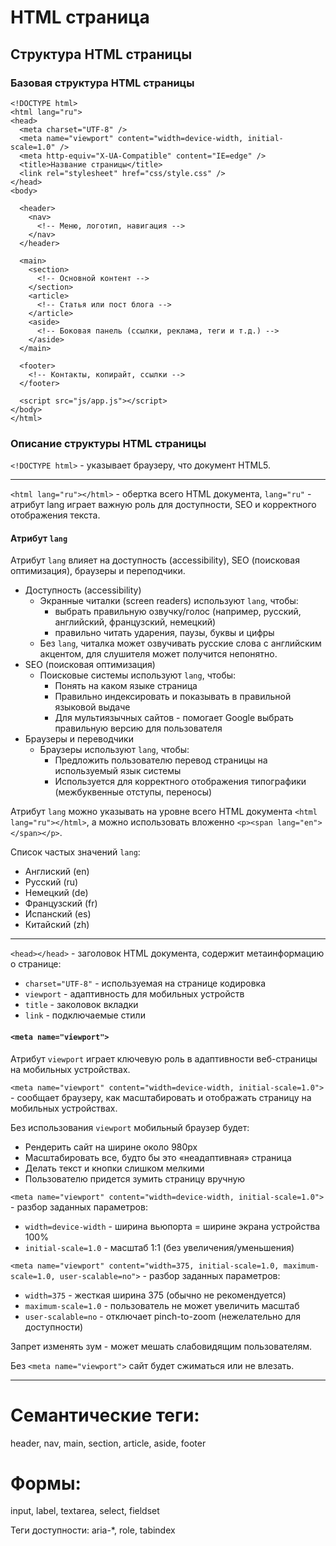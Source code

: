 # HTML страница

## Структура HTML страницы

### Базовая структура HTML страницы

```
<!DOCTYPE html>
<html lang="ru">
<head>
  <meta charset="UTF-8" />
  <meta name="viewport" content="width=device-width, initial-scale=1.0" />
  <meta http-equiv="X-UA-Compatible" content="IE=edge" />
  <title>Название страницы</title>
  <link rel="stylesheet" href="css/style.css" />
</head>
<body>

  <header>
    <nav>
      <!-- Меню, логотип, навигация -->
    </nav>
  </header>

  <main>
    <section>
      <!-- Основной контент -->
    </section>
    <article>
      <!-- Статья или пост блога -->
    </article>
    <aside>
      <!-- Боковая панель (ссылки, реклама, теги и т.д.) -->
    </aside>
  </main>

  <footer>
    <!-- Контакты, копирайт, ссылки -->
  </footer>

  <script src="js/app.js"></script>
</body>
</html>
```

### Описание структуры HTML страницы

`<!DOCTYPE html>` - указывает браузеру, что документ HTML5.

---

`<html lang="ru"></html>` - обертка всего HTML документа, `lang="ru"` - атрибут lang играет важную роль для доступности,
SEO и корректного отображения текста.

#### Атрибут `lang`

Атрибут `lang` влияет на доступность (accessibility), SEO (поисковая оптимизация), браузеры и переподчики.

- Доступность (accessibility)
  - Экранные читалки (screen readers) используют `lang`, чтобы:
    - выбрать правильную озвучку/голос (например, русский, английский, французский, немецкий)
    - правильно читать ударения, паузы, буквы и цифры
  - Без `lang`, читалка может озвучивать русские слова с английским акцентом, для слушителя может получится непонятно.
- SEO (поисковая оптимизация)
  - Поисковые системы используют `lang`, чтобы:
    - Понять на каком языке страница
    - Правильно индексировать и показывать в правильной языковой выдаче
    - Для мультиязычных сайтов - помогает Google выбрать правильную версию для пользователя
- Браузеры и переводчики
  - Браузеры используют `lang`, чтобы:
    - Предложить пользователю перевод страницы на используемый язык системы
    - Используется для корректного отображения типографики (межбуквенные отступы, переносы)

Атрибут `lang` можно указывать на уровне всего HTML документа `<html lang="ru"></html>`, а можно использовать
вложенно `<p><span lang="en"></span></p>`.

Список частых значений `lang`:
- Англиский (en)
- Русский (ru)
- Немецкий (de)
- Французский (fr)
- Испанский (es)
- Китайский (zh)

---

`<head></head>` - заголовок HTML документа, содержит метаинформацию о странице:
* `charset="UTF-8"` - используемая на странице кодировка
* `viewport` - адаптивность для мобильных устройств
* `title` - заколовок вкладки
* `link` - подключаемые стили

#### `<meta name="viewport">` 
Атрибут `viewport` играет ключевую роль в адаптивности веб-страницы на мобильных устройствах.

`<meta name="viewport" content="width=device-width, initial-scale=1.0">` - сообщает браузеру, как масштабировать и 
отображать страницу на мобильных устройствах.

Без использования `viewport` мобильный браузер будет:
* Рендерить сайт на ширине около 980px
* Масштабировать все, будто бы это «неадаптивная» страница
* Делать текст и кнопки слишком мелкими
* Пользователю придется зумить страницу вручную

`<meta name="viewport" content="width=device-width, initial-scale=1.0">`  - разбор заданных параметров:
- `width=device-width` - ширина вьюпорта = ширине экрана устройства 100%
- `initial-scale=1.0` - масштаб 1:1 (без увеличения/уменьшения)

`<meta name="viewport" content="width=375, initial-scale=1.0, maximum-scale=1.0, user-scalable=no">` - разбор заданных
параметров:
- `width=375` - жесткая ширина 375 (обычно не рекомендуется)
- `maximum-scale=1.0` - пользователь не может увеличить масштаб
- `user-scalable=no` - отключает pinch-to-zoom (нежелательно для доступности)

Запрет изменять зум - может мешать слабовидящим пользователям.

Без `<meta name="viewport">` сайт будет сжиматься или не влезать.

---

# Семантические теги:
header, nav, main, section, article, aside, footer

# Формы:
input, label, textarea, select, fieldset

Теги доступности:
aria-*, role, tabindex